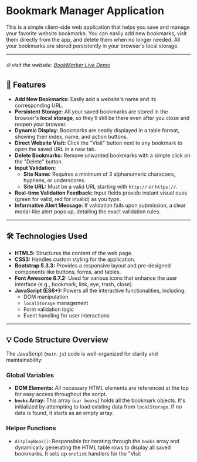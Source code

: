 # Bookmark Manager Application

This is a simple client-side web application that helps you save and manage your favorite website bookmarks. You can easily add new bookmarks, visit them directly from the app, and delete them when no longer needed. All your bookmarks are stored persistently in your browser's local storage.

---

###### 🌐 visit the website: [BookMarker Live Demo](https://anas26772001.github.io/Bookmarker/)

## 🚀 Features

* **Add New Bookmarks:** Easily add a website's name and its corresponding URL.
* **Persistent Storage:** All your saved bookmarks are stored in the browser's **local storage**, so they'll still be there even after you close and reopen your browser.
* **Dynamic Display:** Bookmarks are neatly displayed in a table format, showing their index, name, and action buttons.
* **Direct Website Visit:** Click the "Visit" button next to any bookmark to open the saved URL in a new tab.
* **Delete Bookmarks:** Remove unwanted bookmarks with a simple click on the "Delete" button.
* **Input Validation:**
    * **Site Name:** Requires a minimum of 3 alphanumeric characters, hyphens, or underscores.
    * **Site URL:** Must be a valid URL starting with `http://` or `https://`.
* **Real-time Validation Feedback:** Input fields provide instant visual cues (green for valid, red for invalid) as you type.
* **Informative Alert Message:** If validation fails upon submission, a clear modal-like alert pops up, detailing the exact validation rules.

---

## 🛠️ Technologies Used

* **HTML5:** Structures the content of the web page.
* **CSS3:** Handles custom styling for the application.
* **Bootstrap 5.3.3:** Provides a responsive layout and pre-designed components like buttons, forms, and tables.
* **Font Awesome 6.7.2:** Used for various icons that enhance the user interface (e.g., bookmark, link, eye, trash, close).
* **JavaScript (ES6+):** Powers all the interactive functionalities, including:
    * DOM manipulation
    * `localStorage` management
    * Form validation logic
    * Event handling for user interactions
---

## 💡 Code Structure Overview

The JavaScript (`main.js`) code is well-organized for clarity and maintainability:

### Global Variables
* **DOM Elements:** All necessary HTML elements are referenced at the top for easy access throughout the script.
* **`books` Array:** This array (`var books`) holds all the bookmark objects. It's initialized by attempting to load existing data from `localStorage`. If no data is found, it starts as an empty array.

### Helper Functions

* `displayBook()`: Responsible for iterating through the `books` array and dynamically generating the HTML table rows to display all saved bookmarks. It sets up `onclick` handlers for the "Visit
